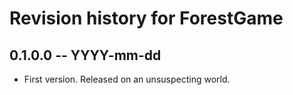 # Revision history for ForestGame

## 0.1.0.0 -- YYYY-mm-dd

* First version. Released on an unsuspecting world.
